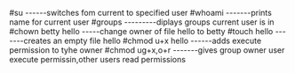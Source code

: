 #su   ------switches fom current to specified user
#whoami -------prints name for current user
#groups ---------diplays groups current user is in
#chown betty hello  -----change owner of file hello to betty
#touch hello -------creates an empty file hello
#chmod u+x hello ------adds execute permission to tyhe owner
#chmod ug+x,o+r -------gives group owner user execute permissin,other users read permissions
